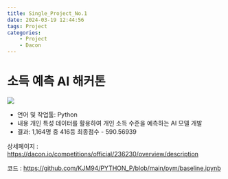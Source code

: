 ```yaml
---
title: Single_Project_No.1
date: 2024-03-19 12:44:56
tags: Project
categories:
    - Project
    - Dacon
---
```

# 소득 예측 AI 해커톤

![](/image/dact.PNG)

- 언어 및 작업툴: Python
- 내용
    개인 특성 데이터를 활용하여 개인 소득 수준을 예측하는 AI 모델 개발
- 결과: 1,164명 중 416등 최종점수 - 590.56939

상세페이지 : https://dacon.io/competitions/official/236230/overview/description

코드 : https://github.com/KJM94/PYTHON_P/blob/main/pym/baseline.ipynb
